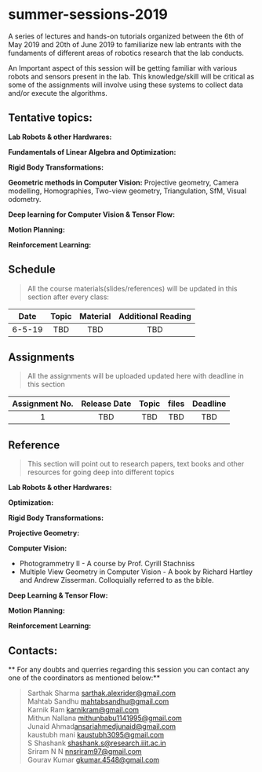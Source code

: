 # summer-sessions-2019

A series of lectures and hands-on tutorials organized between the 6th of May 2019 and 20th of June 2019 to familiarize new lab entrants with the fundaments of different areas of robotics research that the lab conducts.

An Important aspect of this session will be getting familiar with various robots and sensors present in the lab. This knowledge/skill will be critical as some of the assignments will involve using these systems to collect data and/or execute the algorithms.


## Tentative topics:

**Lab Robots & other Hardwares:**

**Fundamentals of Linear Algebra and Optimization:**

**Rigid Body Transformations:**

**Geometric methods in Computer Vision:** Projective geometry, Camera modelling, Homographies, Two-view geometry, Triangulation, SfM, Visual odometry.


**Deep learning for Computer Vision & Tensor Flow:**

**Motion Planning:**

**Reinforcement Learning:**




## Schedule
>All the course materials(slides/references) will be updated in this section after every class:

|  Date  |       Topic       |        Material       |     Additional Reading     |
|:------:|:-----------------:|:---------------------:|:--------------------------:|
|6-5-19  | TBD               | TBD                   | TBD                        |



## Assignments
>All the assignments will be uploaded updated here with deadline in this section

| Assignment No. | Release Date |       Topic      |       files        | Deadline|
|:--------------:|:------------:|:----------------:|:------------------:|:-------:|
| 1              | TBD          | TBD              | TBD                | TBD     |

## Reference
>This section will point out to research papers, text books and other resources for going deep into different topics

**Lab Robots & other Hardwares:**

**Optimization:**

**Rigid Body Transformations:**

**Projective Geometry:**

**Computer Vision:**

* Photogrammetry II - A course by Prof. Cyrill Stachniss
* Multiple View Geometry in Computer Vision - A book by Richard Hartley and Andrew Zisserman. Colloquially referred to as the bible.

**Deep Learning & Tensor Flow:**

**Motion Planning:**

**Reinforcement Learning:**


## Contacts:
** For any doubts and querries regarding this session you can contact any one of the coordinators as mentioned below:**
>Sarthak Sharma <sarthak.alexrider@gmail.com><br />
>Mahtab Sandhu <mahtabsandhu@gmail.com><br />
>Karnik Ram <karnikram@gmail.com><br />
>Mithun Nallana <mithunbabu1141995@gmail.com><br />
>Junaid Ahmad<ansariahmedjunaid@gmail.com><br /> 
>kaustubh mani <kaustubh3095@gmail.com><br />
>S Shashank <shashank.s@research.iiit.ac.in><br />
>Sriram N N <nnsriram97@gmail.com><br />
>Gourav Kumar <gkumar.4548@gmail.com><br />